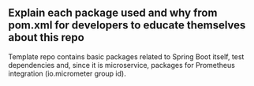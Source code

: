 ## Explain each package used and why from pom.xml for developers to educate themselves about this repo
Template repo contains basic packages related to Spring Boot itself, test dependencies and, since it is microservice, 
packages for Prometheus integration (io.micrometer group id).